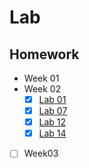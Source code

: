 # Lab



## Homework

- Week 01
- Week 02
  - [x] [Lab 01](./01_classes_and_object/lab01/)
  - [x] [Lab 07](./01_classes_and_object/lab07/)
  - [x] [Lab 12](./01_classes_and_object/lab12/)
  - [x] [Lab 14](./01_classes_and_object/lab14/)
- [ ] Week03